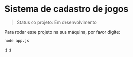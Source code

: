 <h1>Sistema de cadastro de jogos</h1>

> Status do projeto: Em desenvolvimento

Para rodar esse projeto na sua máquina, por favor digite:

```
node app.js
```
:)
:(

